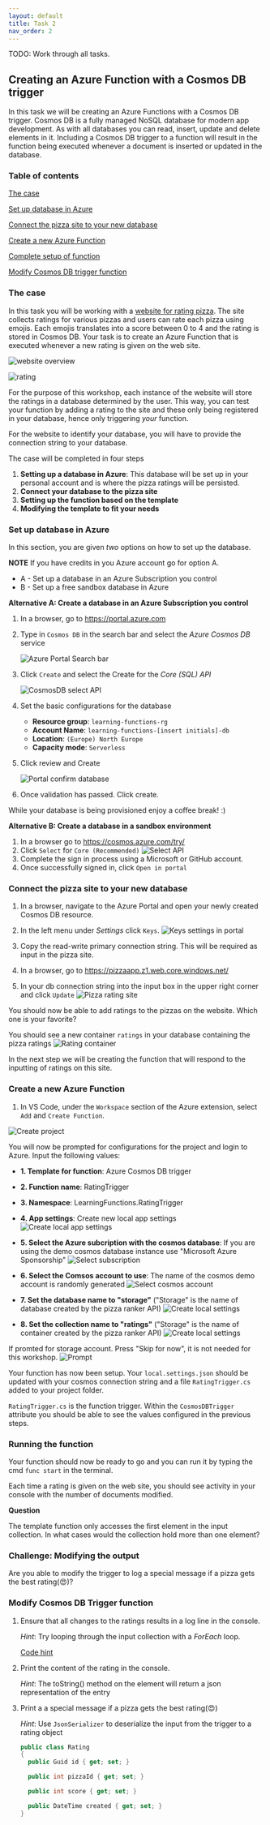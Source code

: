 ```yaml
---
layout: default
title: Task 2
nav_order: 2
---
```


TODO: Work through all tasks.

## Creating an Azure Function with a Cosmos DB trigger

In this task we will be creating an Azure Functions with a Cosmos DB trigger.
Cosmos DB is a fully managed NoSQL database for modern app development. As with all databases you can read, insert, update and delete elements in it. Including a Cosmos DB trigger to a function will result in the function being executed whenever a document is inserted or updated in the database.

### Table of contents

[The case](#the-case)

[Set up database in Azure](#set-up-database-in-azure)

[Connect the pizza site to your new database](#connect-the-pizza-site-to-your-new-database)

[Create a new Azure Function](#create-a-new-azure-function)

[Complete setup of function](#complete-setup-of-function)

[Modify Cosmos DB trigger function](#modify-cosmos-db-trigger-function)

### The case

In this task you will be working with a [website for rating pizza](https://pizzaapp.z1.web.core.windows.net/). The site collects ratings for various pizzas and users can rate each pizza using emojis. Each emojis translates into a score between 0 to 4 and the rating is stored in Cosmos DB. Your task is to create an Azure Function that is executed whenever a new rating is given on the web site.

![website overview](images/website-overview.png)

![rating](images/rating.png)

For the purpose of this workshop, each instance of the website will store the ratings in a database determined by the user. This way, you can test your function by adding a rating to the site and these only being registered in your database, hence only triggering _your_ function.

For the website to identify your database, you will have to provide the connection string to your database.

The case will be completed in four steps

1. **Setting up a database in Azure**: This database will be set up in your personal account and is where the pizza ratings will be persisted.
2. **Connect your database to the pizza site**
3. **Setting up the function based on the template**
4. **Modifying the template to fit your needs**

### Set up database in Azure

In this section, you are given _two_ options on how to set up the database.

**NOTE** If you have credits in you Azure account go for option A.

- A - Set up a database in an Azure Subscription you control
- B - Set up a free sandbox database in Azure

**Alternative A: Create a database in an Azure Subscription you control**

1. In a browser, go to https://portal.azure.com
2. Type in `Cosmos DB` in the search bar and select the _Azure Cosmos DB_ service

   ![Azure Portal Search bar](images/portal-searchbar.png)

3. Click `Create` and select the Create for the _Core (SQL) API_

   ![CosmosDB select API](images/portal-selectapi.png)

4. Set the basic configurations for the database

   - **Resource group**: `learning-functions-rg`
   - **Account Name**: `learning-functions-[insert initials]-db`
   - **Location**: `(Europe) North Europe`
   - **Capacity mode**: `Serverless`

5. Click review and Create

   ![Portal confirm database](images/portal-db-config-complete.png)

6. Once validation has passed. Click create.

While your database is being provisioned enjoy a coffee break! :)

**Alternative B: Create a database in a sandbox environment**

1. In a browser go to https://cosmos.azure.com/try/
2. Click `Select` for `Core (Recommended)`
   ![Select API](images/portal-free-db.png)
3. Complete the sign in process using a Microsoft or GitHub account.
4. Once successfully signed in, click `Open in portal`

### Connect the pizza site to your new database

1. In a browser, navigate to the Azure Portal and open your newly created Cosmos DB resource.

2. In the left menu under _Settings_ click `Keys`.
   ![Keys settings in portal](images/portal-get-key.png)

3. Copy the read-write primary connection string. This will be required as input in the pizza site.

4. In a browser, go to https://pizzaapp.z1.web.core.windows.net/

5. In your db connection string into the input box in the upper right corner and click `Update`
   ![Pizza rating site](images/clean-page-no-string.png)

You should now be able to add ratings to the pizzas on the website. Which one is your favorite?

You should see a new container `ratings` in your database containing the pizza ratings
![Rating container](images/rating-container-portal.png)

In the next step we will be creating the function that will respond to the inputting of ratings on this site.

### Create a new Azure Function

1. In VS Code, under the `Workspace` section of the Azure extension, select `Add` and `Create Function`.

![Create project](images/add-in-azure-extension.png)

You will now be prompted for configurations for the project and login to Azure. Input the following values:

- **1. Template for function**: Azure Cosmos DB trigger

- **2. Function name**: RatingTrigger

- **3. Namespace**: LearningFunctions.RatingTrigger

- **4. App settings**: Create new local app settings
  ![Create local app settings](images/create-local-settings.png)

- **5. Select the Azure subcription with the cosmos database**: If you are using the demo cosmos database instance use "Microsoft Azure Sponsorship"
  ![Select subscription](images/select-demo-subscription.png)

- **6. Select the Comsos account to use**:
  The name of the cosmos demo account is randomly generated
  ![Select cosmos account](images/select-cosmos-account.png)

- **7. Set the database name to "storage"**
  ("Storage" is the name of database created by the pizza ranker API)
  ![Create local settings](images/cosmos-database-name.png)

- **8. Set the collection name to "ratings"**
  ("Storage" is the name of container created by the pizza ranker API)
  ![Create local settings](images/cosmos-collection-name.png)

If promted for storage account. Press "Skip for now", it is not needed for this workshop.
![Prompt](images/storage-prompt.png)

Your function has now been setup. Your `local.settings.json` should be updated with your cosmos connection string and a file `RatingTrigger.cs` added to your project folder.

`RatingTrigger.cs` is the function trigger. Within the `CosmosDBTrigger` attribute you should be able to see the values configured in the previous steps.

### Running the function

Your function should now be ready to go and you can run it by typing the cmd `func start` in the terminal.

Each time a rating is given on the web site, you should see activity in your console with the number of documents modified.

**Question**

The template function only accesses the first element in the input collection. In what cases would the collection hold more than one element?

### Challenge: Modifying the output

Are you able to modify the trigger to log a special message if a pizza gets the best rating(😍)?

### Modify Cosmos DB Trigger function

1. Ensure that all changes to the ratings results in a log line in the console.

   _Hint_: Try looping through the input collection with a _ForEach_ loop.

   [Code hint](https://github.com/acn-sbuad/avanade-workshop/tree/main/hints/CosmosDbTriggerFunction/ModifyCosmosDbFunction/logAllChanges)

2. Print the content of the rating in the console.

   _Hint_: The toString() method on the element will return a json representation of the entry

3) Print a a special message if a pizza gets the best rating(😍)

   _Hint_: Use `JsonSerializer` to deserialize the input from the trigger to a rating object

   ```cs
   public class Rating
   {
     public Guid id { get; set; }

     public int pizzaId { get; set; }

     public int score { get; set; }

     public DateTime created { get; set; }
   }
   ```
